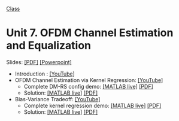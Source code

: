 [Class](../readme.md) 

# Unit 7.  OFDM Channel Estimation and Equalization

Slides:  [[PDF]](../lectures/Unit07_ChanEst.pdf) [[Powerpoint]](../lectures/Unit07_ChanEst.pdf) 

* Introduction : [[YouTube]](https://youtu.be/vYFV6-Hs5zs)
* OFDM Channel Estimation via Kernel Regression:  [[YouTube]](https://youtu.be/6h2I5bF6LVc) 
    * Complete DM-RS config demo:  [[MATLAB live]](./demoDMRSConfig.mlx)  [[PDF]](./demoDMRSConfig.pdf) 
    * Solution:  [[MATLAB live]](./demoDMRSConfigSoln.mlx)  [[PDF]](./demoDMRSConfigSoln.pdf) 
* Bias-Variance Tradeoff:  [[YouTube]](https://youtu.be/soPoQbM2wjs)
    * Complete kernel regression demo:  [[MATLAB live]](./demoKernelEst.mlx)  [[PDF]](./demoKernelEst.pdf) 
    * Solution:  [[MATLAB live]](./demoKernelEstSoln.mlx)  [[PDF]](./demoKernelEstSoln.pdf) 


